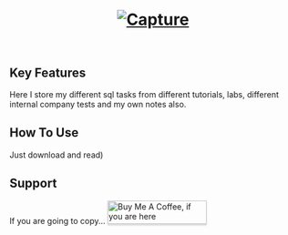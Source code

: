 <h1 align="center">
  <br>
	<a href="https://imgbb.com/"><img src="https://i.ibb.co/CtSR91J/Capture.png" alt="Capture" border="0"></a>
  <br>
  <br>
</h1>

## Key Features

Here I store my different sql tasks from different tutorials, labs, different internal company tests and my own notes also.

## How To Use
Just download and read)

## Support
If you are going to copy...
<a href="https://vk.com/antonio12071984" target="_blank"><img src="https://www.buymeacoffee.com/assets/img/custom_images/purple_img.png" alt="Buy Me A Coffee, if you are here" style="height: 41px !important;width: 174px !important;box-shadow: 0px 3px 2px 0px rgba(190, 190, 190, 0.5) !important;-webkit-box-shadow: 0px 3px 2px 0px rgba(190, 190, 190, 0.5) !important;" ></a>